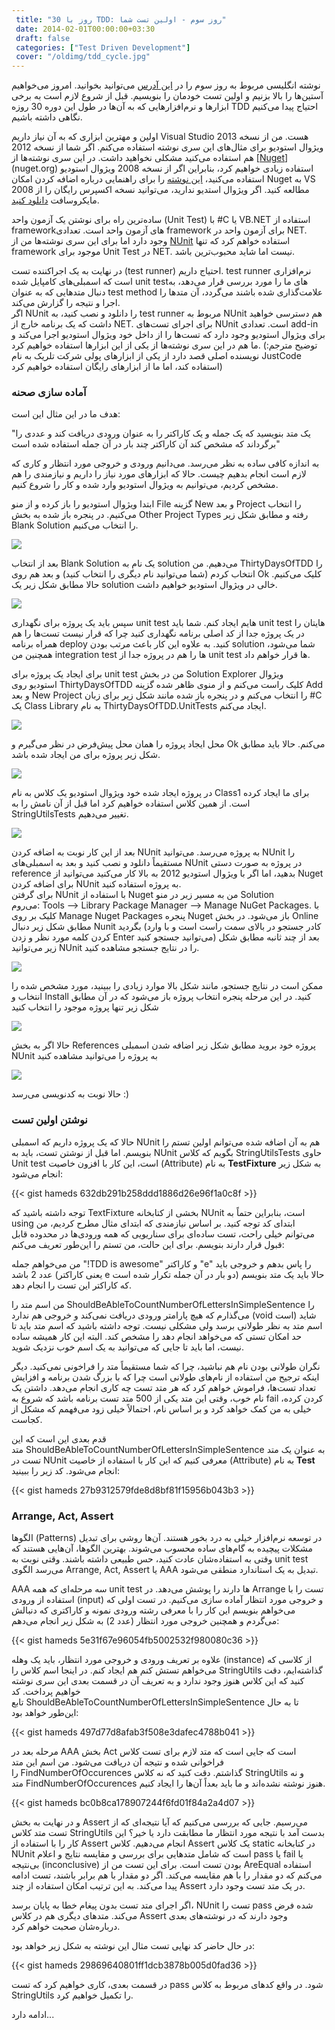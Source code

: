 ```yaml
---
 title: "30 روز با TDD: روز سوم - اولین تست شما" 
 date: 2014-02-01T00:00:00+03:30
 draft: false 
 categories: ["Test Driven Development"]
 cover: "/oldimg/tdd_cycle.jpg"
---
```


نوشته انگلیسی مربوط به روز سوم را در [این آدرس](http://blogs.telerik.com/justteam/posts/13-09-13/30-days-of-tdd-day-three-your-first-test) می‌توانید بخوانید. امروز می‌خواهیم آستین‌ها را بالا بزنیم و اولین تست خودمان را بنویسیم. قبل از شروع لازم است به برخی ابزارها و نرم‌افزارهایی که به آن‌ها در طول این دوره 30 روزه TDD احتیاج پیدا می‌کنیم نگاهی داشته باشیم.



اولین و مهترین ابزاری که به آن نیاز داریم Visual Studio هست. من از نسخه 2013 ویژوال استودیو برای مثال‌های این سری نوشته استفاده می‌کنم. اگر شما از نسخه 2012 هم استفاده می‌کنید مشکلی نخواهید داشت. در این سری نوشته‌ها از [[Nuget](http://www.nuget.org)](nuget.org) استفاده زیادی خواهیم کرد،‌ بنابراین اگر از نسخه 2008 ویژوال استودیو استفاده می‌کنید، [این نوشته](http://www.hanselman.com/blog/NuGetSupportForVisualStudio2008.aspx) را برای راهنمایی درباره اضافه کردن امکان Nuget به VS 2008 مطالعه کنید. اگر ویژوال استدیو ندارید، می‌توانید نسخه اکسپرس رایگان را از مایکروسافت [دانلود کنید](http://www.visualstudio.com/downloads/download-visual-studio-vs).



ساده‌ترین راه برای نوشتن یک آزمون واحد (Unit Test) با #C یا VB.NET استفاده از framework‌های آزمون واحد است. تعدادی framework برای آزمون واحد در NET. وجود دارد اما برای این سری نوشته‌ها من از [NUnit‌](http://nunit.org/) استفاده خواهم کرد که تنها framework موجود برای Unit Test در NET. نیست اما شاید محبوب‌ترین باشد.



در نهایت به یک اجراکننده تست (test runner) احتیاج داریم. test runner نرم‌افزاری است که اسمبلی‌های کامپایل شده unit test‌های ما را مورد بررسی قرار می‌دهد، به دنبال متدهایی که به عنوان test method‌ علامت‌گذاری شده باشند می‌گردد، آن متدها را اجرا و نتیجه را گزارش می‌کند.   
اگر NUnit را دانلود و نصب کنید، به test runner مربوط به NUnit هم دسترسی خواهید داشت که یک برنامه خارج از NET. برای اجرای تست‌های NUnit است. تعدادی add-in برای ویژوال استودیو وجود دارد که تست‌ها را از داخل خود ویژوال استودیو اجرا می‌کند و ما هم در این سری نوشته‌ها از یکی از این ابزارها استفاده خواهیم کرد. (توضیح مترجم: نویسنده اصلی قصد دارد از یکی از ابزارهای پولی شرکت تلریک به نام JustCode استفاده کند، اما ما از ابزارهای رایگان استفاده خواهیم کرد)



### آماده سازی صحنه



هدف ما در این مثال این است:



"یک متد بنویسید که یک جمله و یک کاراکتر را به عنوان ورودی دریافت کند و عددی را برگرداند که مشخص کند آن کاراکتر چند بار در آن جمله استفاده شده است"



به اندازه کافی ساده به نظر می‌رسد. می‌دانیم ورودی و خروجی مورد انتظار و کاری که لازم است انجام بدهیم چیست. حالا که ابزارهای مورد نیاز را داریم و نیازمندی را هم مشخص کردیم، می‌توانیم به ویژوال استودیو وارد شده و کار را شروع کنیم.



ابتدا ویژوال استودیو را باز کرده و از منو File گزینه New و بعد Project را انتخاب می‌کنیم. در پنجره باز شده به بخش Other Project Types رفته و مطابق شکل زیر Blank Solution را انتخاب می‌کنیم.



![](/oldimg/TDD/3/image_thumb3DD7D3BF152A0.png)



بعد از انتخاب Blank Solution یک نام به solution می‌دهیم. من ThirtyDaysOfTDD را انتخاب کردم (شما می‌توانید نام دیگری را انتخاب کنید) و بعد هم روی Ok کلیک می‌کنیم. حالا مطابق شکل زیر یک solution‌ خالی در ویژوال استودیو خواهیم داشت.



![](/oldimg/TDD/3/image_thumb5C0E4200EE91F.png)



سپس باید یک پروژه برای نگهداری unit test هایم ایجاد کنم. شما باید unit test هایتان را در یک پروژه جدا از کد اصلی برنامه نگهداری کنید چرا که قرار نیست تست‌ها را هم همراه برنامه deploy کنید. به علاوه این کار باعث مرتب بودن solution شما می‌شود، همچنین من integration test ها را هم در پروژه جدا از unit test ها قرار خواهم داد.



برای ایجاد یک پروژه برای unit test من در بخش Solution Explorer ویژوال استودیو روی ThirtyDaysOfTDD کلیک راست می‌کنم و از منوی ظاهر شده گزینه Add و بعد New Project را انتخاب می‌کنم و در پنجره باز شده مانند شکل زیر برای زبان #C یک Class Library به نام ThirtyDaysOfTDD.UnitTests ایجاد می‌کنم.



![](/oldimg/TDD/3/image_thumb78365571C0B1D.png)



محل ایجاد پروژه را همان محل پیش‌فرض در نظر می‌گیرم و Ok‌ می‌کنم. حالا باید مطابق شکل زیر پروژه برای من ایجاد شده باشد.



![](/oldimg/TDD/3/image19511F998248CF.png)



در پروژه ایجاد شده خود ویژوال استودیو یک کلاس به نام Class1 برای ما ایجاد کرده است. از همین کلاس استفاده خواهیم کرد اما قبل از آن نامش را به StringUtilsTests تغییر می‌دهیم.



![](/oldimg/TDD/3/image_thumb13D358FF24F1C7.png)



بعد از این کار نوبت به اضافه کردن NUnit به پروژه می‌رسد. می‌توانید NUnit را مستقیماً دانلود و نصب کنید و بعد به اسمبلی‌های NUnit در پروژه به صورت دستی reference بدهید، اما اگر با ویژوال استودیو 2012 به بالا کار می‌کنید می‌توانید از Nuget برای اضافه کردن NUnit به پروژه استفاده کنید.   
برای گرفتن NUnit با استفاده از Nuget من به مسیر زیر در منو Solution‌ می‌روم: Tools –> Library Package Manager –> Manage NuGet Packages. با کلیک بر روی Manage Nuget Packages پنجره Nuget باز می‌شود. در بخش Online مطابق شکل زیر دنبال Nunit بگردید (کادر جستجو در بالای سمت راست است و با وارد کردن کلمه مورد نظر و زدن Enter می‌توانید جستجو کنید) بعد از چند ثانبه مطابق شکل زیر می‌توانید NUnit را در نتایج جستجو مشاهده کنید.



![](/oldimg/TDD/3/image_thumb15E6028F084444.png)



ممکن است در نتایج جستجو، مانند شکل بالا موارد زیادی را ببینید، مورد مشخص شده را انتخاب و Install کنید. در این مرحله پنجره انتخاب پروژه باز می‌شود که در آن مطابق شکل زیر تنها پروژه موجود را انتخاب کنید



![](/oldimg/TDD/3/image_thumb18D49A720B2DF2.png)



حالا اگر به بخش References پروژه خود بروید مطابق شکل زیر اضافه شدن اسمبلی NUnit به پروژه را می‌توانید مشاهده کنید



![](/oldimg/TDD/3/image_thumb20.png)



حالا نوبت به کدنویسی می‌رسد :)



### نوشتن اولین تست



حالا که یک پروژه داریم که اسمبلی NUnit هم به آن اضافه شده می‌توانم اولین تستم را بنویسم. اما قبل از نوشتن تست، باید به NUnit بگویم که کلاس StringUtilsTests حاوی Unit test است، این کار با افزون خاصیت (Attribute) به نام **TestFixture** به شکل زیر انجام می‌شود:


{{< gist hameds 632db291b258ddd1886d26e96f1a0c8f >}}
    



توجه داشته باشید که TextFixture بخشی از کتابخانه NUnit است، بنابراین حتماً به using ابتدای کد توجه کنید. بر اساس نیازمندی که ابتدای مثال مطرح کردیم، من می‌توانم خیلی راحت، تست ساده‌ای برای سناریویی که همه ورودی‌ها در محدوده قابل قبول قرار دارند بنویسم. برای این حالت، من تستم را این‌طور تعریف می‌کنم:



من می‌خواهم جمله "!TDD is awesome" و کاراکتر "e" را پاس بدهم و خروجی باید عدد 2 باشد (یعنی کاراکتر e دو بار در آن جمله تکرار شده است) حالا باید یک متد بنویسم که کاراکتر این تست را انجام دهد.



من اسم متد را ShouldBeAbleToCountNumberOfLettersInSimpleSentence را می‌گذارم که هیچ پارامتر ورودی دریافت نمی‌کند و خروجی هم ندارد (void‌ است) شاید اسم متد به نظر طولانی برسد ولی مشکلی نیست. توجه داشته باشید که اسم متد باید تا حد امکان تستی که می‌خواهد انجام دهد را مشخص کند. البته این کار همیشه ساده نیست، اما باید تا جایی که می‌توانید به یک اسم خوب نزدیک شوید.



نگران طولانی بودن نام هم نباشید، چرا که شما مستقیماً متد را فراخونی نمی‌کنید. دیگر اینکه ترجیح من استفاده از نام‌های طولانی است چرا که با بزرگ شدن برنامه و افزایش تعداد تست‌ها، فراموش خواهم کرد که هر متد تست چه کاری انجام می‌دهد. داشتن یک نام خوب، وقتی این متد یکی از 500 متد تست برنامه باشد که شروع به fail کردن کرده، خیلی به من کمک خواهد کرد و بر اساس نام، احتمالاً خیلی زود می‌فهمم که مشکل از کجاست.



قدم بعدی این است که این متد ShouldBeAbleToCountNumberOfLettersInSimpleSentence به عنوان یک متد تست در NUnit‌ معرفی کنیم که این کار با استفاده از خاصیت (Attribute) به نام **Test** انجام می‌شود. کد زیر را ببینید:



{{< gist hameds 27b9312579fde8d8bf81f15956b043b3 >}}
    



### Arrange, Act, Assert



الگوها (Patterns) در توسعه نرم‌افزار خیلی به درد بخور هستند. آن‌ها روشی برای تبدیل مشکلات پیچیده به گام‌های ساده محسوب می‌شوند. بهترین الگوها، آن‌هایی هستند که وقتی به استفاده‌شان عادت کنید، حس طبیعی داشته باشند. وقتی نوبت به unit test می‌رسد الگوی Arrange, Act, Assert یا AAA تبدیل به یک استاندارد منطقی می‌شود.



AAA سه مرحله‌ای که همه unit test ها دارند را پوشش می‌دهد. در Arrange تست را با استفاده از ورودی (input) و خروجی مورد انتظار آماده سازی می‌کنیم. در تست اولی که می‌خواهم بنویسم این کار را با معرفی رشته ورودی نمونه و کاراکتری که دنبالش می‌گردم و همچنین خروجی مورد انتظار (عدد 2) به شکل زیر انجام می‌دهم:



{{< gist hameds 5e31f67e96054fb5002532f980080c36 >}}            



علاوه بر تعریف ورودی و خروجی مورد انتظار، باید یک وهله (instance) از کلاسی که می‌خواهم تستش کنم هم ایجاد کنم. در اینجا اسم کلاس را StringUtils گذاشته‌ایم، دقت کنید که این کلاس هنوز وجود ندارد و به تعریف آن در قسمت بعدی این سری نوشته خواهیم پرداخت. کد تابع ShouldBeAbleToCountNumberOfLettersInSimpleSentence تا به حال این‌طور خواهد بود:



{{< gist hameds 497d77d8afab3f508e3dafec4788b041 >}}            



مرحله بعد در AAA بخش Act است که جایی است که متد لازم برای تست کلاس فراخوانی شده و نتیجه آن دریافت می‌شود. من اسم این متد را FindNumberOfOccurences گذاشتم. دقت کنید که نه کلاس StringUtils‌ و نه متد FindNumberOfOccurences هنوز نوشته نشده‌اند و ما باید بعداً آن‌ها را ایجاد کنیم.



{{< gist hameds bc0b8ca178907244f6fd01f84a2a4d07 >}}            



و در نهایت به بخش Assert می‌رسیم. جایی که بررسی می‌کنیم که آیا نتیجه‌ای که از تست متد کلاس StringUtils بدست آمد با نتیجه مورد انتظار ما مطابقت دارد یا خیر؟ این کار را با استفاده از Assert انجام می‌دهیم. کلاس Assert یک کلاس static در کتابخانه NUnit است که شامل متدهایی برای بررسی و مقایسه نتایج و اعلام pass یا fail یا بی‌نتیجه (inconclusive) بودن تست است. برای این تست من از AreEqual استفاده می‌کنم که دو مقدار را با هم مقایسه می‌کند. اگر دو مقدار با هم برابر باشند، تست ادامه پیدا می‌کند. به این ترتیب امکان استفاده از چند Assert در یک متد تست وجود دارد.



اگر اجرای متد تست بدون پیغام خطا به پایان برسد، NUnit تست را pass‌ شده فرض می‌کند. متدهای دیگری هم در کلاس Assert وجود دارند که در نوشته‌های بعدی درباره‌شان صحبت خواهم کرد.



در حال حاضر کد نهایی تست مثال این نوشته به شکل زیر خواهد بود:



{{< gist hameds 29869640801ff1dcb3878b005d0fad36 >}}            



در قسمت بعدی، کاری خواهیم کرد که تست pass شود. در واقع کدهای مربوط به کلاس StringUtils را تکمیل خواهیم کرد.



ادامه دارد...

